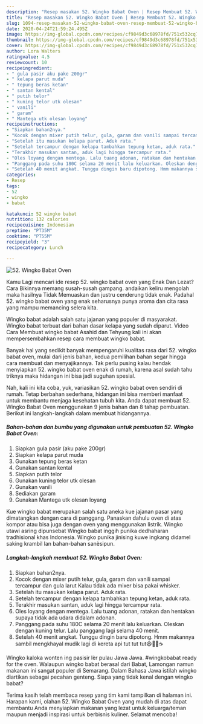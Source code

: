 ```yaml
---
description: "Resep masakan 52. Wingko Babat Oven | Resep Membuat 52. Wingko Babat Oven Yang Paling Enak"
title: "Resep masakan 52. Wingko Babat Oven | Resep Membuat 52. Wingko Babat Oven Yang Paling Enak"
slug: 1094-resep-masakan-52-wingko-babat-oven-resep-membuat-52-wingko-babat-oven-yang-paling-enak
date: 2020-04-24T21:59:24.495Z
image: https://img-global.cpcdn.com/recipes/cf9849d3c68978fd/751x532cq70/52-wingko-babat-oven-foto-resep-utama.jpg
thumbnail: https://img-global.cpcdn.com/recipes/cf9849d3c68978fd/751x532cq70/52-wingko-babat-oven-foto-resep-utama.jpg
cover: https://img-global.cpcdn.com/recipes/cf9849d3c68978fd/751x532cq70/52-wingko-babat-oven-foto-resep-utama.jpg
author: Lora Walters
ratingvalue: 4.5
reviewcount: 10
recipeingredient:
- " gula pasir aku pake 200gr"
- " kelapa parut muda"
- " tepung beras ketan"
- " santan kental"
- " putih telor"
- " kuning telor utk olesan"
- " vanili"
- " garam"
- " Mantega utk olesan loyang"
recipeinstructions:
- "Siapkan bahan2nya."
- "Kocok dengan mixer putih telur, gula, garam dan vanili sampai tercampur dan gula larut Kalau tidak ada mixer bisa pakai whisker."
- "Setelah itu masukan kelapa parut. Aduk rata."
- "Setelah tercampur dengan kelapa tambahkan tepung ketan, aduk rata."
- "Terakhir masukan santan, aduk lagi hingga tercampur rata."
- "Oles loyang dengan mentega. Lalu tuang adonan, ratakan dan hentakan supaya tidak ada udara didalam adonan."
- "Panggang pada suhu 180C selama 20 menit lalu keluarkan. Oleskan dengan kuning telur. Lalu panggang lagi selama 40 menit."
- "Setelah 40 menit angkat. Tunggu dingin baru dipotong. Hmm makannya sambil mengkhayal mudik lagi di kereta api tut tut tut😆🚆🥧☕"
categories:
- Resep
tags:
- 52
- wingko
- babat

katakunci: 52 wingko babat 
nutrition: 132 calories
recipecuisine: Indonesian
preptime: "PT35M"
cooktime: "PT55M"
recipeyield: "3"
recipecategory: Lunch

---
```



![52. Wingko Babat Oven](https://img-global.cpcdn.com/recipes/cf9849d3c68978fd/751x532cq70/52-wingko-babat-oven-foto-resep-utama.jpg)

Kamu Lagi mencari ide resep 52. wingko babat oven yang Enak Dan Lezat? Cara Bikinnya memang susah-susah gampang. andaikan keliru mengolah maka hasilnya Tidak Memuaskan dan justru cenderung tidak enak. Padahal 52. wingko babat oven yang enak seharusnya punya aroma dan cita rasa yang mampu memancing selera kita.

Wingko babat adalah salah satu jajanan yang populer di masyarakat. Wingko babat terbuat dari bahan dasar kelapa yang sudah diparut. Video Cara Membuat wingko babat Asahid dan Tehyung kali ini akan mempersembahkan resep cara membuat wingko babat.

Banyak hal yang sedikit banyak mempengaruhi kualitas rasa dari 52. wingko babat oven, mulai dari jenis bahan, kedua pemilihan bahan segar hingga cara membuat dan menyajikannya. Tak perlu pusing kalau hendak menyiapkan 52. wingko babat oven enak di rumah, karena asal sudah tahu triknya maka hidangan ini bisa jadi suguhan spesial.


Nah, kali ini kita coba, yuk, variasikan 52. wingko babat oven sendiri di rumah. Tetap berbahan sederhana, hidangan ini bisa memberi manfaat untuk membantu menjaga kesehatan tubuh kita. Anda dapat membuat 52. Wingko Babat Oven menggunakan 9 jenis bahan dan 8 tahap pembuatan. Berikut ini langkah-langkah dalam membuat hidangannya.

<!--inarticleads1-->

##### Bahan-bahan dan bumbu yang digunakan untuk pembuatan 52. Wingko Babat Oven:

1. Siapkan  gula pasir (aku pake 200gr)
1. Siapkan  kelapa parut muda
1. Gunakan  tepung beras ketan
1. Gunakan  santan kental
1. Siapkan  putih telor
1. Gunakan  kuning telor utk olesan
1. Gunakan  vanili
1. Sediakan  garam
1. Gunakan  Mantega utk olesan loyang


Kue wingko babat merupakan salah satu aneka kue jajanan pasar yang dimatangkan dengan cara di panggang. Panaskan dahulu oven di atas kompor atau bisa juga dengan oven yang menggunakan listrik. Wingko utawi asring dipunsebat Wingko babat inggih punika dedhaharan tradhisional khas Indonesia. Wingko punika jinising kuwe ingkang didamel saking krambil lan bahan-bahan sanèsipun. 

<!--inarticleads2-->

##### Langkah-langkah membuat 52. Wingko Babat Oven:

1. Siapkan bahan2nya.
1. Kocok dengan mixer putih telur, gula, garam dan vanili sampai tercampur dan gula larut Kalau tidak ada mixer bisa pakai whisker.
1. Setelah itu masukan kelapa parut. Aduk rata.
1. Setelah tercampur dengan kelapa tambahkan tepung ketan, aduk rata.
1. Terakhir masukan santan, aduk lagi hingga tercampur rata.
1. Oles loyang dengan mentega. Lalu tuang adonan, ratakan dan hentakan supaya tidak ada udara didalam adonan.
1. Panggang pada suhu 180C selama 20 menit lalu keluarkan. Oleskan dengan kuning telur. Lalu panggang lagi selama 40 menit.
1. Setelah 40 menit angkat. Tunggu dingin baru dipotong. Hmm makannya sambil mengkhayal mudik lagi di kereta api tut tut tut😆🚆🥧☕


Wingko kaloka wonten ing pasisir lèr pulau Jawa Jawa. #wingkobabat ready for the oven. Walaupun wingko babat berasal dari Babat, Lamongan namun makanan ini sangat populer di Semarang. Dalam Bahasa Jawa istilah wingko diartikan sebagai pecahan genteng. Siapa yang tidak kenal dengan wingko babat? 

Terima kasih telah membaca resep yang tim kami tampilkan di halaman ini. Harapan kami, olahan 52. Wingko Babat Oven yang mudah di atas dapat membantu Anda menyiapkan makanan yang lezat untuk keluarga/teman maupun menjadi inspirasi untuk berbisnis kuliner. Selamat mencoba!
